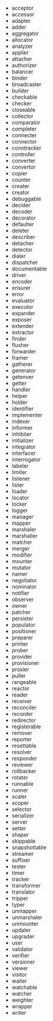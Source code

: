 - acceptor
- accessor
- adapter
- adder
- aggregator
- allocator
- analyzer
- applier
- attacher
- authorizer
- balancer
- binder
- broadcaster
- builder
- checkable
- checker
- closeable
- collector
- comparator
- completer
- connecter
- connector
- conntracker
- controller
- converter
- convertor
- copier
- counter
- creater
- creator
- debuggable
- decider
- decoder
- decorator
- defaulter
- deleter
- describer
- detacher
- detector
- dialer
- dispatcher
- documentable
- driver
- encoder
- ensurer
- error
- evaluator
- executor
- expander
- exposer
- extender
- extractor
- finder
- flusher
- forwarder
- framer
- gatherer
- generator
- getenver
- getter
- handler
- helper
- holder
- identifier
- implementer
- indexer
- informer
- inhibiter
- initializer
- integrator
- interfacer
- interrogator
- labeler
- limiter
- listener
- lister
- loader
- locator
- locker
- logger
- manager
- mapper
- marshaler
- marshaller
- matcher
- merger
- modifier
- mounter
- mutator
- namer
- negotiator
- nominator
- notifier
- observer
- owner
- patcher
- persister
- populator
- positioner
- preparer
- printer
- prober
- provider
- provisioner
- proxier
- puller
- rangeable
- reactor
- reader
- receiver
- reconciler
- recorder
- redirector
- registerable
- remover
- reporter
- resettable
- resolver
- responder
- reviewer
- rollbacker
- rotater
- runnable
- runner
- scaler
- scoper
- selector
- serializer
- server
- setter
- shaper
- skippable
- snapshottable
- streamer
- suffixer
- tester
- timer
- tracker
- transformer
- translator
- tripper
- typer
- unmapper
- unmarshaler
- unmounter
- updater
- upgrader
- user
- validator
- verifier
- versioner
- viewer
- visitor
- waiter
- watchable
- watcher
- weighter
- wrapper
- writer
